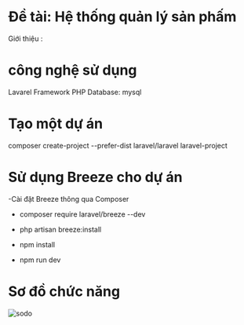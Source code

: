 # Đề tài: Hệ thống quản lý sản phấm

Giới thiệu :

# công nghệ sử dụng
Lavarel Framework
PHP
Database: mysql

# Tạo một dự án
composer create-project --prefer-dist laravel/laravel laravel-project
# Sử dụng Breeze cho dự án
-Cài đặt Breeze thông qua Composer

- composer require laravel/breeze --dev
- php artisan breeze:install

- npm install
- npm run dev
# Sơ đồ chức năng
![sodo](https://github.com/user-attachments/assets/47113b73-8117-4fa7-9afe-5f09b0f99070)
